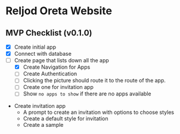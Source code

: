 # Reljod Oreta Website

## MVP Checklist (v0.1.0)
- [x] Create initial app
- [x] Connect with database
- [ ] Create page that lists down all the app
    - [x] Create Navigation for Apps
    - [ ] Create Authentication
    - [ ] Clicking the picture should route it to the route of the app.
    - [ ] Create one for invitation app
    - [ ] Show `no apps to show` if there are no apps available
- Create invitation app
    - A prompt to create an invitation with options to choose styles
    - Create a default style for invitation
    - Create a sample
